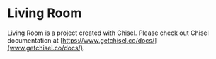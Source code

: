 # Living Room

Living Room is a project created with Chisel. Please check out Chisel documentation at [https://www.getchisel.co/docs/](www.getchisel.co/docs/).

